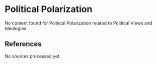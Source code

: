 # Political Polarization

No content found for Political Polarization related to Political Views and Ideologies.

## References

No sources processed yet.

